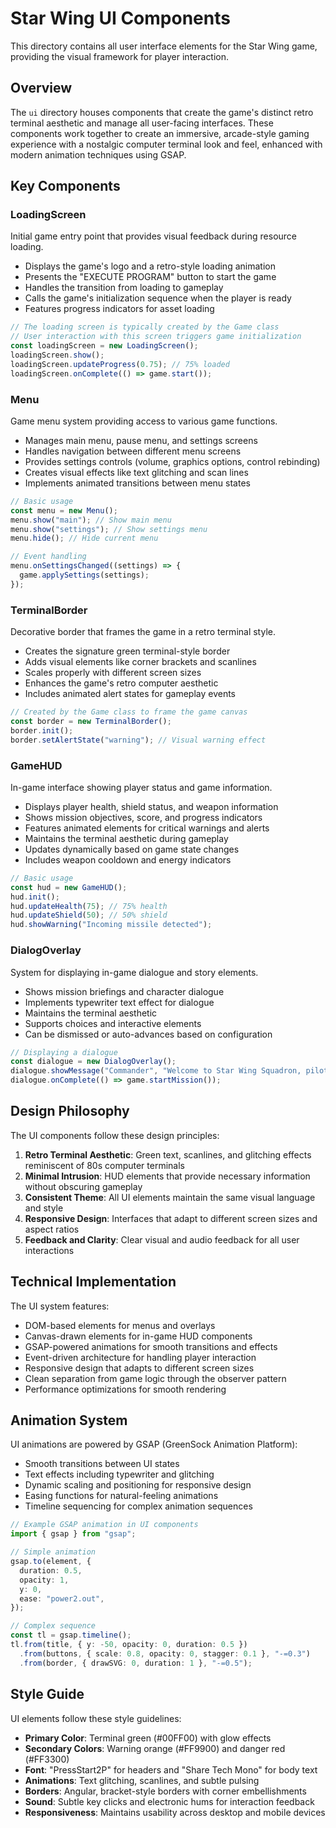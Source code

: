 # Star Wing UI Components

This directory contains all user interface elements for the Star Wing game, providing the visual framework for player interaction.

## Overview

The `ui` directory houses components that create the game's distinct retro terminal aesthetic and manage all user-facing interfaces. These components work together to create an immersive, arcade-style gaming experience with a nostalgic computer terminal look and feel, enhanced with modern animation techniques using GSAP.

## Key Components

### LoadingScreen

Initial game entry point that provides visual feedback during resource loading.

- Displays the game's logo and a retro-style loading animation
- Presents the "EXECUTE PROGRAM" button to start the game
- Handles the transition from loading to gameplay
- Calls the game's initialization sequence when the player is ready
- Features progress indicators for asset loading

```typescript
// The loading screen is typically created by the Game class
// User interaction with this screen triggers game initialization
const loadingScreen = new LoadingScreen();
loadingScreen.show();
loadingScreen.updateProgress(0.75); // 75% loaded
loadingScreen.onComplete(() => game.start());
```

### Menu

Game menu system providing access to various game functions.

- Manages main menu, pause menu, and settings screens
- Handles navigation between different menu screens
- Provides settings controls (volume, graphics options, control rebinding)
- Creates visual effects like text glitching and scan lines
- Implements animated transitions between menu states

```typescript
// Basic usage
const menu = new Menu();
menu.show("main"); // Show main menu
menu.show("settings"); // Show settings menu
menu.hide(); // Hide current menu

// Event handling
menu.onSettingsChanged((settings) => {
  game.applySettings(settings);
});
```

### TerminalBorder

Decorative border that frames the game in a retro terminal style.

- Creates the signature green terminal-style border
- Adds visual elements like corner brackets and scanlines
- Scales properly with different screen sizes
- Enhances the game's retro computer aesthetic
- Includes animated alert states for gameplay events

```typescript
// Created by the Game class to frame the game canvas
const border = new TerminalBorder();
border.init();
border.setAlertState("warning"); // Visual warning effect
```

### GameHUD

In-game interface showing player status and game information.

- Displays player health, shield status, and weapon information
- Shows mission objectives, score, and progress indicators
- Features animated elements for critical warnings and alerts
- Maintains the terminal aesthetic during gameplay
- Updates dynamically based on game state changes
- Includes weapon cooldown and energy indicators

```typescript
// Basic usage
const hud = new GameHUD();
hud.init();
hud.updateHealth(75); // 75% health
hud.updateShield(50); // 50% shield
hud.showWarning("Incoming missile detected");
```

### DialogOverlay

System for displaying in-game dialogue and story elements.

- Shows mission briefings and character dialogue
- Implements typewriter text effect for dialogue
- Maintains the terminal aesthetic
- Supports choices and interactive elements
- Can be dismissed or auto-advances based on configuration

```typescript
// Displaying a dialogue
const dialogue = new DialogOverlay();
dialogue.showMessage("Commander", "Welcome to Star Wing Squadron, pilot.");
dialogue.onComplete(() => game.startMission());
```

## Design Philosophy

The UI components follow these design principles:

1. **Retro Terminal Aesthetic**: Green text, scanlines, and glitching effects reminiscent of 80s computer terminals
2. **Minimal Intrusion**: HUD elements that provide necessary information without obscuring gameplay
3. **Consistent Theme**: All UI elements maintain the same visual language and style
4. **Responsive Design**: Interfaces that adapt to different screen sizes and aspect ratios
5. **Feedback and Clarity**: Clear visual and audio feedback for all user interactions

## Technical Implementation

The UI system features:

- DOM-based elements for menus and overlays
- Canvas-drawn elements for in-game HUD components
- GSAP-powered animations for smooth transitions and effects
- Event-driven architecture for handling player interaction
- Responsive design that adapts to different screen sizes
- Clean separation from game logic through the observer pattern
- Performance optimizations for smooth rendering

## Animation System

UI animations are powered by GSAP (GreenSock Animation Platform):

- Smooth transitions between UI states
- Text effects including typewriter and glitching
- Dynamic scaling and positioning for responsive design
- Easing functions for natural-feeling animations
- Timeline sequencing for complex animation sequences

```typescript
// Example GSAP animation in UI components
import { gsap } from "gsap";

// Simple animation
gsap.to(element, {
  duration: 0.5,
  opacity: 1,
  y: 0,
  ease: "power2.out",
});

// Complex sequence
const tl = gsap.timeline();
tl.from(title, { y: -50, opacity: 0, duration: 0.5 })
  .from(buttons, { scale: 0.8, opacity: 0, stagger: 0.1 }, "-=0.3")
  .from(border, { drawSVG: 0, duration: 1 }, "-=0.5");
```

## Style Guide

UI elements follow these style guidelines:

- **Primary Color**: Terminal green (#00FF00) with glow effects
- **Secondary Colors**: Warning orange (#FF9900) and danger red (#FF3300)
- **Font**: "PressStart2P" for headers and "Share Tech Mono" for body text
- **Animations**: Text glitching, scanlines, and subtle pulsing
- **Borders**: Angular, bracket-style borders with corner embellishments
- **Sound**: Subtle key clicks and electronic hums for interaction feedback
- **Responsiveness**: Maintains usability across desktop and mobile devices
